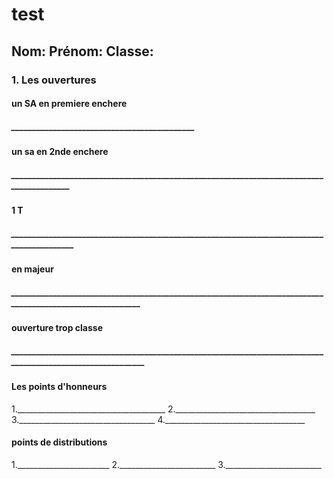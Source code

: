 # test
## Nom:         Prénom:    Classe:

### 1. Les ouvertures

#### un SA   en premiere enchere 

##### ____________________________________________
#### un sa en 2nde enchere
##### _________________________________________________________________________________________

#### 1 T
##### __________________________________________________________________________________________




#### en majeur
#####  __________________________________________________________________________________________________________

#### ouverture trop classe

##### ___________________________________________________________________________________________________________



#### Les points d'honneurs
1._____________________________________
2.___________________________________
3.__________________________________
4.___________________________________
#### points de distributions
1._______________________
2.________________________
3.________________________

